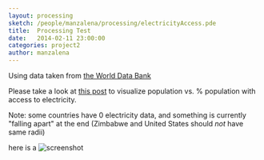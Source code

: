 ```yaml
---
layout: processing
sketch: /people/manzalena/processing/electricityAccess.pde
title:  Processing Test
date:   2014-02-11 23:00:00
categories: project2
author: manzalena
---
```


Using data taken from [the World Data Bank]()

Please take a look at [this post](http://databank.worldbank.org/data/home.aspx) to visualize population vs. % population with access to electricity.

Note: some countries have 0 electricity data, and something is currently "falling apart" at the end (Zimbabwe and United States should *not* have same radii)

here is a ![screenshot](/TheArtOfDataVisualization/people/manzalena/electricityAccess/electricity.png)
